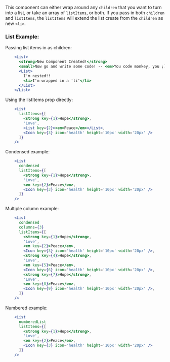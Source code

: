 This component can either wrap around any `children` that you want to turn into a list, or take an array of `listItems`, or both.
If you pass in both `children` and `listItems`, the `listItems` will extend the list create from the `children` as new `<li>`.

### List Example:

Passing list items in as children:
```jsx
    <List>
      <strong>New Component Created!</strong>
      <small>Now go and write some code! -- <em>You code monkey, you ;).</em></small>
      <List>
        I'm nested!!
        <li>I'm wrapped in a 'li'</li>
      </List>
    </List>
```

Using the listItems prop directly:
```jsx
    <List
      listItems={[
        <strong key={1}>Hope</strong>,
        'Love',
        <List key={2}><em>Peace</em></List>,
        <Icon key={3} icon='health' height='10px' width='20px' />
      ]}
    />
```

Condensed example:
```jsx
    <List
      condensed
      listItems={[
        <strong key={1}>Hope</strong>,
        'Love',
        <em key={2}>Peace</em>,
        <Icon key={3} icon='health' height='10px' width='20px' />
      ]}
    />
```

Multiple column example:
```jsx
    <List
      condensed
      columns={3}
      listItems={[
        <strong key={1}>Hope</strong>,
        'Love',
        <em key={2}>Peace</em>,
        <Icon key={3} icon='health' height='10px' width='20px' />,
        <strong key={4}>Hope</strong>,
        'Love',
        <em key={5}>Peace</em>,
        <Icon key={6} icon='health' height='10px' width='20px' />,
        <strong key={7}>Hope</strong>,
        'Love',
        <em key={8}>Peace</em>,
        <Icon key={9} icon='health' height='10px' width='20px' />,
      ]}
    />
```

Numbered example:
```jsx
    <List
      numberedList
      listItems={[
        <strong key={1}>Hope</strong>,
        'Love',
        <em key={2}>Peace</em>,
        <Icon key={3} icon='health' height='10px' width='20px' />
      ]}
    />
```

